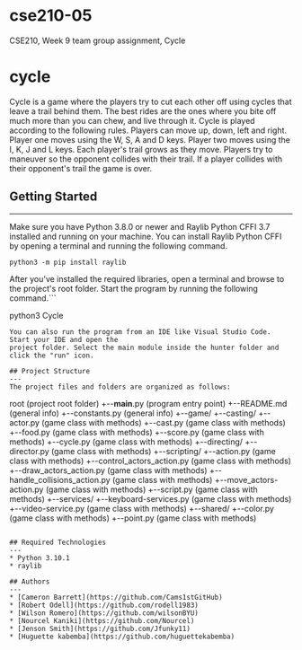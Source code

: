 # cse210-05
CSE210, Week 9 team group assignment, Cycle
# cycle
Cycle is a game where the players try to cut each other off using cycles that leave a trail behind them.
The best rides are the ones where you bite off much more than you can chew, and live through it. Cycle is played according to the following rules. Players can move up, down, left and right. Player one moves using the W, S, A and D keys. Player two moves using the I, K, J and L keys. Each player's trail grows as they move. Players try to maneuver so the opponent collides with their trail.
If a player collides with their opponent's trail the game is over.

## Getting Started
---
Make sure you have Python 3.8.0 or newer and Raylib Python CFFI 3.7 installed and running on your machine. You can install Raylib Python CFFI by opening a terminal and running the following command.
```
python3 -m pip install raylib
```
After you've installed the required libraries, open a terminal and browse to the project's root folder. Start the program by running the following command.```

python3 Cycle 
```
You can also run the program from an IDE like Visual Studio Code. Start your IDE and open the 
project folder. Select the main module inside the hunter folder and click the "run" icon.

## Project Structure
---
The project files and folders are organized as follows:
```
root                   	                (project root folder)
  +--__main__.py		                    (program entry point)
  +--README.md			                    (general info)
  +--constants.py                       (general info)
  +--game/
    +--casting/
      +--actor.py                       (game class with methods)
      +--cast.py                        (game class with methods)
      +--food.py                        (game class with methods)
      +--score.py                       (game class with methods)
      +--cycle.py                       (game class with methods)
    +--directing/
      +--director.py                    (game class with methods)
    +--scripting/
      +--action.py                      (game class with methods)
      +--control_actors_action.py       (game class with methods)
      +--draw_actors_action.py          (game class with methods)
      +--handle_collisions_action.py    (game class with methods)
      +--move_actors-action.py          (game class with methods)
      +--script.py                      (game class with methods)
    +--services/
      +--keyboard-services.py           (game class with methods)
      +--video-service.py               (game class with methods)
    +--shared/
      +--color.py                       (game class with methods)
      +--point.py                       (game class with methods)

```

## Required Technologies
---
* Python 3.10.1
* raylib

## Authors
---
* [Cameron Barrett](https://github.com/Cams1stGitHub) 
* [Robert Odell](https://github.com/rodell1983) 
* [Wilson Romero](https://github.com/wilsonBYU) 
* [Nourcel Kaniki](https://github.com/Nourcel) 
* [Jenson Smith](https://github.com/Jfunky11) 
* [Huguette kabemba](https://github.com/huguettekabemba)



